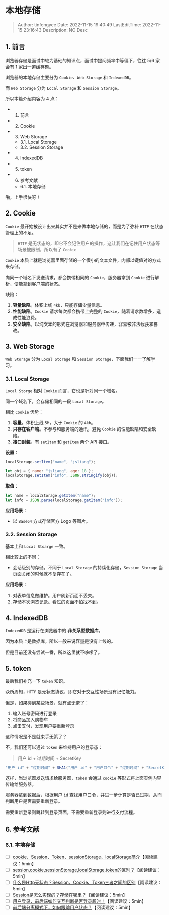 # 本地存储 <!-- omit in toc -->

> Author: tinfengyee
> Date: 2022-11-15 19:40:49
> LastEditTime: 2022-11-15 23:16:43
> Description: NO Desc

## 1. 前言

浏览器存储是面试中较为基础的知识点，面试中提问频率中等偏下，往往 5/6 家会有 1 家出一道缓存题。

浏览器的本地存储主要分为 `Cookie`、`Web Storage` 和 `IndexedDB`。

而 `Web Storage` 分为 `Local Storage` 和 `Session Storage`。

所以本篇介绍内容为 4 点：

- 1. 前言
- 2. Cookie
- 3. Web Storage
  - 3.1. Local Storage
  - 3.2. Session Storage
- 4. IndexedDB
- 5. token
- 6. 参考文献
  - 6.1. 本地存储

啪，上手很快呀！

## 2. Cookie

`Cookie` 最开始被设计出来其实并不是来做本地存储的，而是为了弥补 `HTTP` 在状态管理上的不足。

> `HTTP` 是无状态的，即它不会记住用户的操作，这让我们在记住用户状态等场景被限制，所以有了 `Cookie`

`Cookie` 本质上就是浏览器里面存储的一个很小的文本文件，内部以键值对的方式来存储。

向同一个域名下发送请求，都会携带相同的 `Cookie`，服务器拿到 `Cookie` 进行解析，便能拿到客户端的状态。

缺陷：

1. **容量缺陷**。体积上线 `4kb`，只能存储少量信息。
2. **性能缺陷**。`Cookie` 请求每次都会携带上完整的 `Cookie`，随着请求数增多，造成性能浪费。
3. **安全缺陷**。以纯文本的形式在浏览器和服务器中传递，容易被非法截获和篡改。

## 3. Web Storage

`Web Storage` 分为 `Local Storage` 和 `Session Storage`，下面我们一一了解学习。

### 3.1. Local Storage

`Local Storge` 相对 `Cookie` 而言，它也是针对同一个域名。

同一个域名下，会存储相同的一段 `Local Storage`。

相比 `Cookie` 优势：

1. **容量**。体积上线 `5M`，大于 `Cookie` 的 `4kb`。
2. **只存在客户端**。不参与和服务端的通讯，避免 `Cookie` 的性能缺陷和安全缺陷。
3. **接口封装**。有 `setItem` 和 `getItem` 两个 API 接口。

**设置**：

```js
localStorage.setItem("name", "jsliang"); 

let obj = { name: "jsliang", age: 18 };
localStorage.setItem("info", JSON.stringify(obj));
```

**取值**：

```js
let name = localStorage.getItem("name");
let info = JSON.parse(localStorage.getItem("info"));
```

**应用场景**：

* 以 `Base64` 方式存储官方 Logo 等图片。

### 3.2. Session Storage

基本上和 `Local Stoarge` 一致。

相比较上的不同：

* 会话级别的存储。不同于 `Local Storage` 的持续化存储，`Session Storage` 当页面关闭的时候就不复存在了。

**应用场景**：

1. 对表单信息做维护。用户刷新页面不丢失。
2. 存储本次浏览记录。看过的页面不怕找不到。

## 4. IndexedDB

`IndexedDB` 是运行在浏览器中的 **非关系型数据库**。

因为本质上是数据库，所以一般来说容量是没有上线的。

但是目前还没有尝试一番，所以这里就不哆嗦了。

## 5. token

最后我们补充一下 `token` 知识。

众所周知，`HTTP` 是无状态协议，即它对于交互性场景没有记忆能力。

但是，如果碰到某些场景，就有点无奈了：

1. 输入账号密码进行登录
2. 将商品加入购物车
3. 点击支付，发现用户要重新登录

这种情况是不是就束手无策了？

不，我们还可以通过 `token` 来维持用户的登录态：

> 用户 id + 过期时间 + SecretKey

```js
"用户 id" + "过期时间" + SHA1("用户 id" + "用户口令" + "过期时间" + "SecretKey")
```

这样，当浏览器发送请求给服务器，`token` 会通过 `cookie` 等形式将上面实例内容传输给服务器。

服务器拿到数据后，根据用户 `id` 查找用户口令，并进一步计算是否已过期，从而判断用户是否需要重新登录。

需要重新登录则跳转到登录页面，不需要重新登录则进行支付流程。

## 6. 参考文献

### 6.1. 本地存储

* [ ] [cookie、Session、Token、sessionStorage、localStorage简介](https://blog.csdn.net/qq_36632174/article/details/102402203)【阅读建议：5min】
* [ ] [session,cookie,sessionStorage,localStorage,token的区别？](https://blog.csdn.net/yinge0508/article/details/95761173)【阅读建议：5min】
* [ ] [什么是Http无状态？Session、Cookie、Token三者之间的区别](https://www.cnblogs.com/lingyejun/p/9282169.html)【阅读建议：5min】
* [ ] [Session是怎么实现的？存储在哪里？](https://blog.csdn.net/qq_15096707/article/details/74012116)【阅读建议：5min】
* [ ] [用户登录，前后端如何交互判断是否登录超时！](https://blog.csdn.net/qq_27610601/article/details/81353027)【阅读建议：5min】
* [ ] [前后端分离模式下，如何跟踪用户状态？](https://blog.csdn.net/hwhsong/article/details/82020526)【阅读建议：5min】
